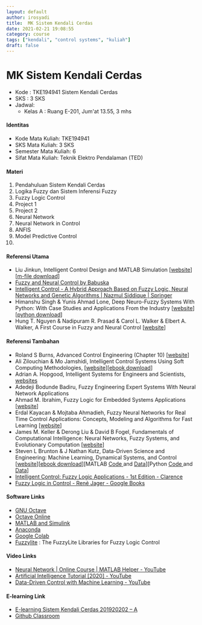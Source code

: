```yaml
---
layout: default
author: irosyadi
title:  MK Sistem Kendali Cerdas
date: 2021-02-21 19:08:55
category: course
tags: ["kendali", "control systems", "kuliah"]
draft: false
---
```


# MK Sistem Kendali Cerdas

- Kode : TKE194941 Sistem Kendali Cerdas
- SKS : 3 SKS
- Jadwal:
    - Kelas A : Ruang E-201, Jum'at 13.55, 3 mhs


#### Identitas

- Kode Mata Kuliah: TKE194941
- SKS Mata Kuliah: 3 SKS
- Semester Mata Kuliah: 6
- Sifat Mata Kuliah: Teknik Elektro Pendalaman (TED)

#### Materi

1. Pendahuluan Sistem Kendali Cerdas
2. Logika Fuzzy dan Sistem Inferensi Fuzzy
3. Fuzzy Logic Control
4. Project 1
5. Project 2
6. Neural Network
7. Neural Network in Control
8. ANFIS
9. Model Predictive Control
10. 

#### Referensi Utama
- Liu Jinkun, Intelligent Control Design and MATLAB Simulation \[[website](https://www.springer.com/gp/book/9789811052620#reviews)\] \[[m-file download](http://shi.buaa.edu.cn/liujinkun/zh_CN/jxzy/8049/content/1217.htm#jxzy)\]
- [Fuzzy and Neural Control by Babuska](https://www.matlabi.ir/wp-content/uploads/bank_papers/c%20paper/c25_www.Matlabi.ir_Fuzzy%20and%20Neural%20Control,%20Robert%20Babuska,%20Lecture%20Notes,%20Delft%20University%20of%20Technology.pdf)
- [Intelligent Control - A Hybrid Approach Based on Fuzzy Logic, Neural Networks and Genetic Algorithms | Nazmul Siddique | Springer](https://www.springer.com/gp/book/9783319021348)
- Himanshu Singh & Yunis Ahmad Lone, Deep Neuro-Fuzzy Systems With Python: With Case Studies and Applications From the Industry \[[website](https://www.apress.com/gp/book/9781484253601)\]\[[python download](https://github.com/Apress/deep-neuro-fuzzy-systems-w-python)\]
- Hung T. Nguyen & Nadipuram R. Prasad & Carol L. Walker & Elbert A. Walker, A First Course in Fuzzy and Neural Control \[[website](https://www.crcpress.com/A-First-Course-in-Fuzzy-and-Neural-Control/Nguyen-Prasad-Walker-Walker/p/book/9781584882442)\]

#### Referensi Tambahan
- Roland S Burns, Advanced Control Engineering (Chapter 10) \[[website](https://www.sciencedirect.com/book/9780750651004/advanced-control-engineering#book-description)\]
- Ali Zilouchian & Mo Jamshidi, Intelligent Control Systems Using Soft Computing Methodologies, \[[website](https://www.crcpress.com/Intelligent-Control-Systems-Using-Soft-Computing-Methodologies/Zilouchian-Jamshidi/p/book/9780849318757)\]\[[ebook download](http://www.wacong.org/freepublicationsbymojamshidi/)\]
- Adrian A. Hopgood, Intelligent Systems for Engineers and Scientists, [websites](https://www.routledge.com/Intelligent-Systems-for-Engineers-and-Scientists/Hopgood/p/book/9781138374287)
- Adedeji Bodunde Badiru, Fuzzy Engineering Expert Systems With Neural Network Applications
- Ahmad M. Ibrahim, Fuzzy Logic for Embedded Systems Applications \[[website](https://www.sciencedirect.com/book/9780750676052/fuzzy-logic-for-embedded-systems-applications)\]
- Erdal Kayacan & Mojtaba Ahmadieh, Fuzzy Neural Networks for Real Time Control Applications: Concepts, Modeling and Algorithms for Fast Learning \[[website](https://www.elsevier.com/books/fuzzy-neural-networks-for-real-time-control-applications/kayacan/978-0-12-802687-8)\]
- James M. Keller & Derong Liu & David B Fogel, Fundamentals of Computational Intelligence: Neural Networks, Fuzzy Systems, and Evolutionary Computation \[[website](https://onlinelibrary.wiley.com/doi/book/10.1002/9781119214403)\]
- Steven L Brunton & J Nathan Kutz, Data-Driven Science and Engineering: Machine Learning, Dynamical Systems, and Control \[[website](http://databookuw.com/)\]\[[ebook download](http://databookuw.com/databook.pdf)\]\[MATLAB [Code ](http://databookuw.com/CODE.zip)and [Data](http://databookuw.com/DATA.zip)\]\[Python [Code ](http://databookuw.com/CODE_PYTHON.zip)and [Data](http://databookuw.com/DATA_PYTHON.zip)\]
- [Intelligent Control: Fuzzy Logic Applications - 1st Edition - Clarence](https://www.routledge.com/Intelligent-Control-Fuzzy-Logic-Applications/Silva/p/book/9780849379826)
- [Fuzzy Logic in Control - René Jager - Google Books](https://books.google.co.id/books/about/Fuzzy_Logic_in_Control.html?id=1E0owYZ-ht0C&redir_esc=y)

#### Software Links

- [GNU Octave](https://www.gnu.org/software/octave/)
- [Octave Online](https://octave-online.net/)
- [MATLAB and Simulink](https://www.mathworks.com/products/matlab.html)
- [Anaconda](https://www.anaconda.com/)
- [Google Colab](https://colab.research.google.com/)
- [Fuzzylite](https://fuzzylite.com/) : The FuzzyLite Libraries for Fuzzy Logic Control

#### Video Links
- [Neural Network | Online Course | MATLAB Helper - YouTube](https://www.youtube.com/playlist?list=PLmyWlxlLCcz8ct8rKtIO0ESXgEDvh7f5N)
- [Artificial Intelligence Tutorial [2020] - YouTube](https://www.youtube.com/playlist?list=PLkmvobsnE0GEeD8ICPS5iwz0GCNhyqSre)
- [Data-Driven Control with Machine Learning - YouTube](https://www.youtube.com/playlist?list=PLMrJAkhIeNNQkv98vuPjO2X2qJO_UPeWR)


#### E-learning Link

- [E-learning Sistem Kendali Cerdas 201920202 – A](https://eldiru.unsoed.ac.id/course/view.php?id=62)
- [Github Classroom](https://classroom.github.com/classrooms/61479455-sistem-kendali-cerdas-classroom-1)